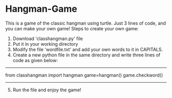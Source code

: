 # Hangman-Game
This is a game of the classic hangman using turtle. Just 3 lines of code, and you can make your own game!
Steps to create your own game:
1. Download 'classhangman.py' file
2. Put it in your working directory
3. Modify the file 'wordfile.txt' and add your own words to it in CAPITALS.
4. Create a new python file in the same directory and write three lines of code as given below:
---------------------------------------------------------------------------------------------------------------------------------

from classhangman import hangman
game=hangman()
game.checkword()

---------------------------------------------------------------------------------------------------------------------------------
5. Run the file and enjoy the game!
